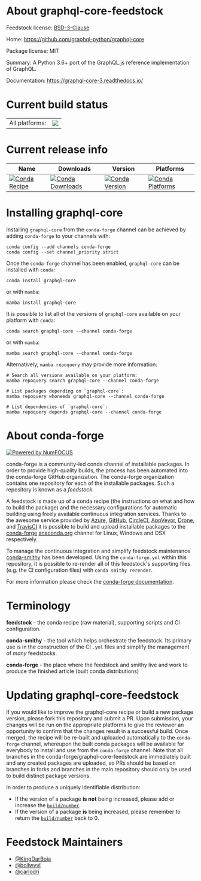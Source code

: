 About graphql-core-feedstock
============================

Feedstock license: [BSD-3-Clause](https://github.com/conda-forge/graphql-core-feedstock/blob/main/LICENSE.txt)

Home: https://github.com/graphql-python/graphql-core

Package license: MIT

Summary: A Python 3.6+ port of the GraphQL.js reference implementation of GraphQL.

Documentation: https://graphql-core-3.readthedocs.io/

Current build status
====================


<table><tr><td>All platforms:</td>
    <td>
      <a href="https://dev.azure.com/conda-forge/feedstock-builds/_build/latest?definitionId=5592&branchName=main">
        <img src="https://dev.azure.com/conda-forge/feedstock-builds/_apis/build/status/graphql-core-feedstock?branchName=main">
      </a>
    </td>
  </tr>
</table>

Current release info
====================

| Name | Downloads | Version | Platforms |
| --- | --- | --- | --- |
| [![Conda Recipe](https://img.shields.io/badge/recipe-graphql--core-green.svg)](https://anaconda.org/conda-forge/graphql-core) | [![Conda Downloads](https://img.shields.io/conda/dn/conda-forge/graphql-core.svg)](https://anaconda.org/conda-forge/graphql-core) | [![Conda Version](https://img.shields.io/conda/vn/conda-forge/graphql-core.svg)](https://anaconda.org/conda-forge/graphql-core) | [![Conda Platforms](https://img.shields.io/conda/pn/conda-forge/graphql-core.svg)](https://anaconda.org/conda-forge/graphql-core) |

Installing graphql-core
=======================

Installing `graphql-core` from the `conda-forge` channel can be achieved by adding `conda-forge` to your channels with:

```
conda config --add channels conda-forge
conda config --set channel_priority strict
```

Once the `conda-forge` channel has been enabled, `graphql-core` can be installed with `conda`:

```
conda install graphql-core
```

or with `mamba`:

```
mamba install graphql-core
```

It is possible to list all of the versions of `graphql-core` available on your platform with `conda`:

```
conda search graphql-core --channel conda-forge
```

or with `mamba`:

```
mamba search graphql-core --channel conda-forge
```

Alternatively, `mamba repoquery` may provide more information:

```
# Search all versions available on your platform:
mamba repoquery search graphql-core --channel conda-forge

# List packages depending on `graphql-core`:
mamba repoquery whoneeds graphql-core --channel conda-forge

# List dependencies of `graphql-core`:
mamba repoquery depends graphql-core --channel conda-forge
```


About conda-forge
=================

[![Powered by
NumFOCUS](https://img.shields.io/badge/powered%20by-NumFOCUS-orange.svg?style=flat&colorA=E1523D&colorB=007D8A)](https://numfocus.org)

conda-forge is a community-led conda channel of installable packages.
In order to provide high-quality builds, the process has been automated into the
conda-forge GitHub organization. The conda-forge organization contains one repository
for each of the installable packages. Such a repository is known as a *feedstock*.

A feedstock is made up of a conda recipe (the instructions on what and how to build
the package) and the necessary configurations for automatic building using freely
available continuous integration services. Thanks to the awesome service provided by
[Azure](https://azure.microsoft.com/en-us/services/devops/), [GitHub](https://github.com/),
[CircleCI](https://circleci.com/), [AppVeyor](https://www.appveyor.com/),
[Drone](https://cloud.drone.io/welcome), and [TravisCI](https://travis-ci.com/)
it is possible to build and upload installable packages to the
[conda-forge](https://anaconda.org/conda-forge) [anaconda.org](https://anaconda.org/)
channel for Linux, Windows and OSX respectively.

To manage the continuous integration and simplify feedstock maintenance
[conda-smithy](https://github.com/conda-forge/conda-smithy) has been developed.
Using the ``conda-forge.yml`` within this repository, it is possible to re-render all of
this feedstock's supporting files (e.g. the CI configuration files) with ``conda smithy rerender``.

For more information please check the [conda-forge documentation](https://conda-forge.org/docs/).

Terminology
===========

**feedstock** - the conda recipe (raw material), supporting scripts and CI configuration.

**conda-smithy** - the tool which helps orchestrate the feedstock.
                   Its primary use is in the construction of the CI ``.yml`` files
                   and simplify the management of *many* feedstocks.

**conda-forge** - the place where the feedstock and smithy live and work to
                  produce the finished article (built conda distributions)


Updating graphql-core-feedstock
===============================

If you would like to improve the graphql-core recipe or build a new
package version, please fork this repository and submit a PR. Upon submission,
your changes will be run on the appropriate platforms to give the reviewer an
opportunity to confirm that the changes result in a successful build. Once
merged, the recipe will be re-built and uploaded automatically to the
`conda-forge` channel, whereupon the built conda packages will be available for
everybody to install and use from the `conda-forge` channel.
Note that all branches in the conda-forge/graphql-core-feedstock are
immediately built and any created packages are uploaded, so PRs should be based
on branches in forks and branches in the main repository should only be used to
build distinct package versions.

In order to produce a uniquely identifiable distribution:
 * If the version of a package **is not** being increased, please add or increase
   the [``build/number``](https://docs.conda.io/projects/conda-build/en/latest/resources/define-metadata.html#build-number-and-string).
 * If the version of a package **is** being increased, please remember to return
   the [``build/number``](https://docs.conda.io/projects/conda-build/en/latest/resources/define-metadata.html#build-number-and-string)
   back to 0.

Feedstock Maintainers
=====================

* [@KingDarBoja](https://github.com/KingDarBoja/)
* [@bollwyvl](https://github.com/bollwyvl/)
* [@carlodri](https://github.com/carlodri/)

